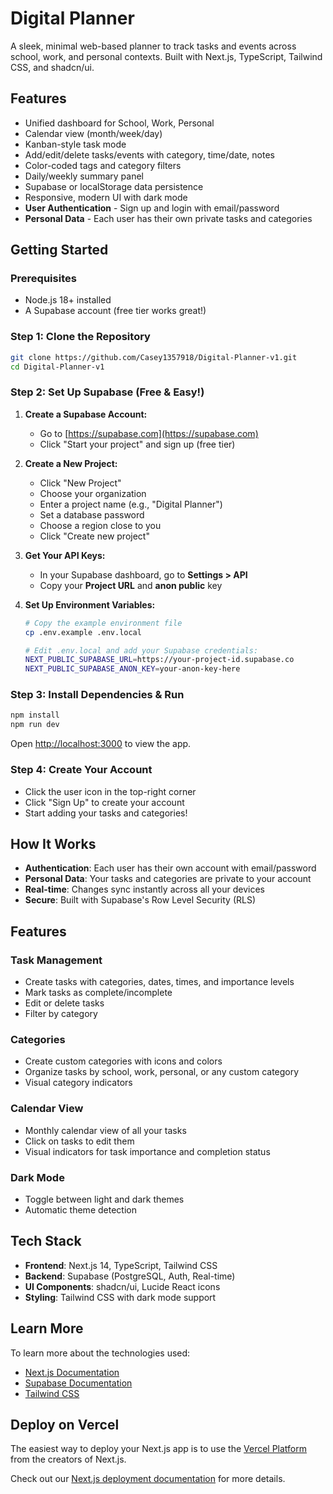 # Digital Planner

A sleek, minimal web-based planner to track tasks and events across school, work, and personal contexts. Built with Next.js, TypeScript, Tailwind CSS, and shadcn/ui.

## Features
- Unified dashboard for School, Work, Personal
- Calendar view (month/week/day)
- Kanban-style task mode
- Add/edit/delete tasks/events with category, time/date, notes
- Color-coded tags and category filters
- Daily/weekly summary panel
- Supabase or localStorage data persistence
- Responsive, modern UI with dark mode
- **User Authentication** - Sign up and login with email/password
- **Personal Data** - Each user has their own private tasks and categories

## Getting Started

### Prerequisites
- Node.js 18+ installed
- A Supabase account (free tier works great!)

### Step 1: Clone the Repository
```bash
git clone https://github.com/Casey1357918/Digital-Planner-v1.git
cd Digital-Planner-v1
```

### Step 2: Set Up Supabase (Free & Easy!)

1. **Create a Supabase Account:**
   - Go to [https://supabase.com](https://supabase.com)
   - Click "Start your project" and sign up (free tier)

2. **Create a New Project:**
   - Click "New Project"
   - Choose your organization
   - Enter a project name (e.g., "Digital Planner")
   - Set a database password
   - Choose a region close to you
   - Click "Create new project"

3. **Get Your API Keys:**
   - In your Supabase dashboard, go to **Settings > API**
   - Copy your **Project URL** and **anon public** key

4. **Set Up Environment Variables:**
   ```bash
   # Copy the example environment file
   cp .env.example .env.local
   
   # Edit .env.local and add your Supabase credentials:
   NEXT_PUBLIC_SUPABASE_URL=https://your-project-id.supabase.co
   NEXT_PUBLIC_SUPABASE_ANON_KEY=your-anon-key-here
   ```

### Step 3: Install Dependencies & Run
```bash
npm install
npm run dev
```

Open [http://localhost:3000](http://localhost:3000) to view the app.

### Step 4: Create Your Account
- Click the user icon in the top-right corner
- Click "Sign Up" to create your account
- Start adding your tasks and categories!

## How It Works

- **Authentication**: Each user has their own account with email/password
- **Personal Data**: Your tasks and categories are private to your account
- **Real-time**: Changes sync instantly across all your devices
- **Secure**: Built with Supabase's Row Level Security (RLS)

## Features

### Task Management
- Create tasks with categories, dates, times, and importance levels
- Mark tasks as complete/incomplete
- Edit or delete tasks
- Filter by category

### Categories
- Create custom categories with icons and colors
- Organize tasks by school, work, personal, or any custom category
- Visual category indicators

### Calendar View
- Monthly calendar view of all your tasks
- Click on tasks to edit them
- Visual indicators for task importance and completion status

### Dark Mode
- Toggle between light and dark themes
- Automatic theme detection

## Tech Stack

- **Frontend**: Next.js 14, TypeScript, Tailwind CSS
- **Backend**: Supabase (PostgreSQL, Auth, Real-time)
- **UI Components**: shadcn/ui, Lucide React icons
- **Styling**: Tailwind CSS with dark mode support

## Learn More

To learn more about the technologies used:

- [Next.js Documentation](https://nextjs.org/docs)
- [Supabase Documentation](https://supabase.com/docs)
- [Tailwind CSS](https://tailwindcss.com/docs)

## Deploy on Vercel

The easiest way to deploy your Next.js app is to use the [Vercel Platform](https://vercel.com/new?utm_medium=default-template&filter=next.js&utm_source=create-next-app&utm_campaign=create-next-app-readme) from the creators of Next.js.

Check out our [Next.js deployment documentation](https://nextjs.org/docs/app/building-your-application/deploying) for more details.

